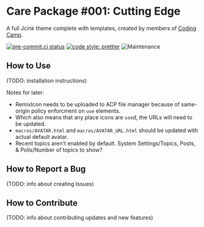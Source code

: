 # Care Package #001: Cutting Edge

A full Jcink theme complete with templates, created by members of [Coding Camp](https://coding-camp.tumblr.com).

[![pre-commit.ci status](https://results.pre-commit.ci/badge/github/coding-camp-wiki/care-package-001/main.svg)](https://results.pre-commit.ci/latest/github/coding-camp-wiki/care-package-001/main) [![code style: prettier](https://img.shields.io/badge/code_style-prettier-ff69b4.svg)](https://github.com/prettier/prettier) ![Maintenance](https://img.shields.io/maintenance/yes/2021)

## How to Use

(TODO: installation instructions)

Notes for later:

-   RemixIcon needs to be uploaded to ACP file manager because of same-origin policy enforcment on `use` elements.
-   Which also means that any place icons are `use`d, the URLs will need to be updated.
-   `macros/AVATAR.html` and `macros/AVATAR_URL.html` should be updated with actual default avatar.
-   Recent topics aren't enabled by default. System Settings/Topics, Posts, & Polls/Number of topics to show?

## How to Report a Bug

(TODO: info about creating Issues)

## How to Contribute

(TODO: info about contributing updates and new features)
